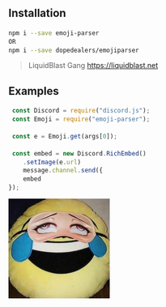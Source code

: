 
## Installation

```sh
npm i --save emoji-parser
OR
npm i --save dopedealers/emojiparser
```

> LiquidBlast Gang https://liquidblast.net

## Examples
```js
 const Discord = require("discord.js");
 const Emoji = require("emoji-parser");

 const e = Emoji.get(args[0]);
 
 const embed = new Discord.RichEmbed()
    .setImage(e.url)
    message.channel.send({
    embed
});
```

![OwO](https://raw.githubusercontent.com/DopeDealers/EmojiParser/master/main.jpg)
